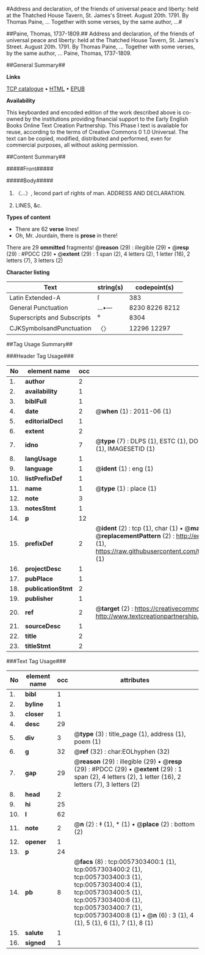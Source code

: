 #Address and declaration, of the friends of universal peace and liberty: held at the Thatched House Tavern, St. James's Street. August 20th. 1791. By Thomas Paine, ... Together with some verses, by the same author, ...#

##Paine, Thomas, 1737-1809.##
Address and declaration, of the friends of universal peace and liberty: held at the Thatched House Tavern, St. James's Street. August 20th. 1791. By Thomas Paine, ... Together with some verses, by the same author, ...
Paine, Thomas, 1737-1809.

##General Summary##

**Links**

[TCP catalogue](http://www.ota.ox.ac.uk/tcp/)  • 
[HTML](http://tei.it.ox.ac.uk/tcp/Texts-HTML/free/004/004809366.html)  • 
[EPUB](http://tei.it.ox.ac.uk/tcp/Texts-EPUB/free/004/004809366.epub)

**Availability**

This keyboarded and encoded edition of the
	       work described above is co-owned by the institutions
	       providing financial support to the Early English Books
	       Online Text Creation Partnership. This Phase I text is
	       available for reuse, according to the terms of Creative
	       Commons 0 1.0 Universal. The text can be copied,
	       modified, distributed and performed, even for
	       commercial purposes, all without asking permission.


##Content Summary##

#####Front#####

#####Body#####

1. 〈…〉, ſecond part of rights of man. ADDRESS AND DECLARATION.

1. LINES, &c.

**Types of content**

  * There are 62 **verse** lines!
  * Oh, Mr. Jourdain, there is **prose** in there!

There are 29 **ommitted** fragments! 
 @__reason__ (29) : illegible (29)  •  @__resp__ (29) : #PDCC (29)  •  @__extent__ (29) : 1 span (2), 4 letters (2), 1 letter (16), 2 letters (7), 3 letters (2)

**Character listing**


|Text|string(s)|codepoint(s)|
|---|---|---|
|Latin Extended-A|ſ|383|
|General Punctuation|…•—|8230 8226 8212|
|Superscripts             and Subscripts|⁰|8304|
|CJKSymbolsandPunctuation|〈〉|12296 12297|

##Tag Usage Summary##

###Header Tag Usage###

|No|element name|occ|attributes|
|---|---|---|---|
|1.|__author__|2||
|2.|__availability__|1||
|3.|__biblFull__|1||
|4.|__date__|2| @__when__ (1) : 2011-06 (1)|
|5.|__editorialDecl__|1||
|6.|__extent__|2||
|7.|__idno__|7| @__type__ (7) : DLPS (1), ESTC (1), DOCNO (1), TCP (1), GALEDOCNO (1), CONTENTSET (1), IMAGESETID (1)|
|8.|__langUsage__|1||
|9.|__language__|1| @__ident__ (1) : eng (1)|
|10.|__listPrefixDef__|1||
|11.|__name__|1| @__type__ (1) : place (1)|
|12.|__note__|3||
|13.|__notesStmt__|1||
|14.|__p__|12||
|15.|__prefixDef__|2| @__ident__ (2) : tcp (1), char (1)  •  @__matchPattern__ (2) : ([0-9\-]+):([0-9IVX]+) (1), (.+) (1)  •  @__replacementPattern__ (2) : http://eebo.chadwyck.com/downloadtiff?vid=$1&page=$2 (1), https://raw.githubusercontent.com/textcreationpartnership/Texts/master/tcpchars.xml#$1 (1)|
|16.|__projectDesc__|1||
|17.|__pubPlace__|1||
|18.|__publicationStmt__|2||
|19.|__publisher__|1||
|20.|__ref__|2| @__target__ (2) : https://creativecommons.org/publicdomain/zero/1.0/ (1), http://www.textcreationpartnership.org/docs/. (1)|
|21.|__sourceDesc__|1||
|22.|__title__|2||
|23.|__titleStmt__|2||


###Text Tag Usage###

|No|element name|occ|attributes|
|---|---|---|---|
|1.|__bibl__|1||
|2.|__byline__|1||
|3.|__closer__|1||
|4.|__desc__|29||
|5.|__div__|3| @__type__ (3) : title_page (1), address (1), poem (1)|
|6.|__g__|32| @__ref__ (32) : char:EOLhyphen (32)|
|7.|__gap__|29| @__reason__ (29) : illegible (29)  •  @__resp__ (29) : #PDCC (29)  •  @__extent__ (29) : 1 span (2), 4 letters (2), 1 letter (16), 2 letters (7), 3 letters (2)|
|8.|__head__|2||
|9.|__hi__|25||
|10.|__l__|62||
|11.|__note__|2| @__n__ (2) : ‡ (1), * (1)  •  @__place__ (2) : bottom (2)|
|12.|__opener__|1||
|13.|__p__|24||
|14.|__pb__|8| @__facs__ (8) : tcp:0057303400:1 (1), tcp:0057303400:2 (1), tcp:0057303400:3 (1), tcp:0057303400:4 (1), tcp:0057303400:5 (1), tcp:0057303400:6 (1), tcp:0057303400:7 (1), tcp:0057303400:8 (1)  •  @__n__ (6) : 3 (1), 4 (1), 5 (1), 6 (1), 7 (1), 8 (1)|
|15.|__salute__|1||
|16.|__signed__|1||
